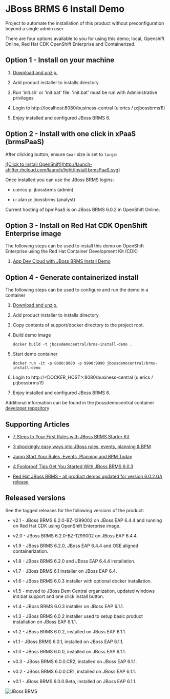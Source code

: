 JBoss BRMS 6 Install Demo
=========================
Project to automate the installation of this product without preconfiguration beyond a single admin user.

There are four options available to you for using this demo; local, Openshift Online, Red Hat CDK OpenShift Enterprise and
Containerized.


Option 1 - Install on your machine
----------------------------------
1. [Download and unzip.](https://github.com/jbossdemocentral/brms-install-demo/archive/master.zip)

2. Add product installer to installs directory.

3. Run 'init.sh' or 'init.bat' file. 'init.bat' must be run with Administrative privileges

4. Login to http://localhost:8080/business-central  (u:erics / p:jbossbrms1!)

5. Enjoy installed and configured JBoss BRMS 6.


Option 2 - Install with one click in xPaaS (brmsPaaS)
-----------------------------------------------------
After clicking button, ensure `Gear` size is set to `large`:

[![Click to install OpenShift](http://launch-shifter.rhcloud.com/launch/light/Install brmsPaaS.svg)](https://openshift.redhat.com/app/console/application_type/custom?&cartridges[]=https://raw.githubusercontent.com/jbossdemocentral/cartridge-brmsPaaS/master/metadata/manifest.yml&name=brmspaas&gear_profile=large&initial_git_url=)

Once installed you can use the JBoss BRMS logins:

   * u:erics  p: jbossbrms  (admin)

   * u: alan  p: jbossbrms  (analyst)

Current hosting of bpmPaaS is on JBoss BRMS 6.0.2 in OpenShift Online.


Option 3 - Install on Red Hat CDK OpenShift Enterprise image
------------------------------------------------------------
The following steps can be used to install this demo on OpenShift Enterprise using the
Red Hat Container Development Kit (CDK)

1. [App Dev Cloud with JBoss BRMS Install Demo](https://github.com/redhatdemocentral/rhcs-brms-install-demo)


Option 4 - Generate containerized install
-----------------------------------------
The following steps can be used to configure and run the demo in a container

1. [Download and unzip.](https://github.com/jbossdemocentral/bpms-install-demo/archive/master.zip)

2. Add product installer to installs directory.

3. Copy contents of support/docker directory to the project root.

4. Build demo image

	```
	docker build -t jbossdemocentral/brms-install-demo .
	```
5. Start demo container

	```
	docker run -it -p 8080:8080 -p 9990:9990 jbossdemocentral/brms-install-demo
	```
6. Login to http://&lt;DOCKER_HOST&gt;:8080/business-central  (u:erics / p:jbossbrms1!)

7. Enjoy installed and configured JBoss BRMS 6.

Additional information can be found in the jbossdemocentral container [developer repository](https://github.com/jbossdemocentral/docker-developer)


Supporting Articles
-------------------
- [7 Steps to Your First Rules with JBoss BRMS Starter Kit](http://www.schabell.org/2015/08/7-steps-first-rules-jboss-brms-starter-kit.html)

- [3 shockingly easy ways into JBoss rules, events, planning & BPM](http://www.schabell.org/2015/01/3-shockingly-easy-ways-into-jboss-brms-bpmsuite.html)

- [Jump Start Your Rules, Events, Planning and BPM Today](http://www.schabell.org/2014/12/jump-start-rules-events-planning-bpm-today.html)

- [4 Foolproof Tips Get You Started With JBoss BRMS 6.0.3](http://www.schabell.org/2014/10/4-foolproof-tips-get-started-jboss-brms-603.html)

- [Red Hat JBoss BRMS - all product demos updated for version 6.0.2.GA release](http://www.schabell.org/2014/07/redhat-jboss-brms-product-demos-6.0.2-updated.html)


Released versions
-----------------
See the tagged releases for the following versions of the product:

- v2.1 - JBoss BRMS 6.2.0-BZ-1299002 on JBoss EAP 6.4.4 and running on Red Hat CDK using OpenShift Enterprise image.

- v2.0 - JBoss BRMS 6.2.0-BZ-1299002 on JBoss EAP 6.4.4.

- v1.9 - JBoss BRMS 6.2.0, JBoss EAP 6.4.4 and OSE aligned containerization.

- v1.8 - JBoss BRMS 6.2.0 and JBoss EAP 6.4.4 installation.

- v1.7 - JBoss BRMS 6.1 installer on JBoss EAP 6.4.

- v1.6 - JBoss BRMS 6.0.3 installer with optional docker installation.

- v1.5 - moved to JBoss Dem Central organization, updated windows init.bat support and one click install button.

- v1.4 - JBoss BRMS 6.0.3 installer on JBoss EAP 6.1.1.

- v1.3 - JBoss BRMS 6.0.2 installer used to setup basic product installation on JBoss EAP 6.1.1.

- v1.2 - JBoss BRMS 6.0.2, installed on JBoss EAP 6.1.1.

- v1.1 - JBoss BRMS 6.0.1, installed on JBoss EAP 6.1.1.

- v1.0 - JBoss BRMS 6.0.0, installed on JBoss EAP 6.1.1.

- v0.3 - JBoss BRMS 6.0.0.CR2, installed on JBoss EAP 6.1.1.

- v0.2 - JBoss BRMS 6.0.0.CR1, installed on JBoss EAP 6.1.1.

- v0.1 - JBoss BRMS 6.0.0.Beta, installed on JBoss EAP 6.1.1.


![JBoss BRMS](https://github.com/jbossdemocentral/brms-install-demo/blob/master/support/jboss-brms.png?raw=true)
